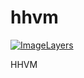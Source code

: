 # hhvm

[![ImageLayers](https://badge.imagelayers.io/ymyzk/blog:hhvm.svg)](https://imagelayers.io/?images=ymyzk/blog:hhvm)

HHVM
